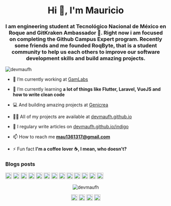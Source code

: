 <h1 align="center">Hi 👋, I'm Mauricio</h1>
<h3 align="center">I am engineering student at Tecnológico Nacional de México en Roque and GitKraken Ambassador 🦑. Right now i am focused on completing the Github Campus Expert program. Recently some friends and me founded RoqByte, that is a student community to help us each others to improve our software development skills and build amazing projects.</h3>

<p align="left"> <img src="https://komarev.com/ghpvc/?username=devmaufh" alt="devmaufh" /> </p>

- 🔭 I’m currently working at [GamLabs](gamlabs.com.mx)

- 🌱 I’m currently learning **a lot of things like Flutter, Laravel, VueJS and how to write clean code**

- 💻 And building amazing projects at [Genicrea](genicrea.com)

- 👨‍💻 All of my projects are available at [devmaufh.github.io](devmaufh.github.io)

- 📝 I regulary write articles on [devmaufh.github.io/indigo](devmaufh.github.io/indigo)

- 📫 How to reach me **mau1361317@gmail.com**

- ⚡ Fun fact **I'm a coffee lover ☕, I mean, who doesn't?**

### Blogs posts
<!-- BLOG-POST-LIST:START -->
<!-- BLOG-POST-LIST:END -->

<p align="left"><img src="https://devicons.github.io/devicon/devicon.git/icons/vuejs/vuejs-original-wordmark.svg" alt="vuejs" width="20" height="20"/> <img src="https://devicons.github.io/devicon/devicon.git/icons/android/android-original-wordmark.svg" alt="android" width="20" height="20"/> <img src="https://devicons.github.io/devicon/devicon.git/icons/bootstrap/bootstrap-plain.svg" alt="bootstrap" width="20" height="20"/> <img src="https://devicons.github.io/devicon/devicon.git/icons/csharp/csharp-original.svg" alt="csharp" width="20" height="20"/> <img src="https://devicons.github.io/devicon/devicon.git/icons/java/java-original-wordmark.svg" alt="java" width="20" height="20"/> <img src="https://devicons.github.io/devicon/devicon.git/icons/javascript/javascript-original.svg" alt="javascript" width="20" height="20"/> <img src="https://devicons.github.io/devicon/devicon.git/icons/laravel/laravel-plain-wordmark.svg" alt="laravel" width="20" height="20"/> <img src="https://devicons.github.io/devicon/devicon.git/icons/mysql/mysql-original-wordmark.svg" alt="mysql" width="20" height="20"/> <img src="https://devicons.github.io/devicon/devicon.git/icons/php/php-original.svg" alt="php" width="20" height="20"/> <img src="https://devicons.github.io/devicon/devicon.git/icons/postgresql/postgresql-original-wordmark.svg" alt="postgresql" width="20" height="20"/> <img src="https://devicons.github.io/devicon/devicon.git/icons/swift/swift-original-wordmark.svg" alt="swift" width="20" height="20"/> <img src="https://cdn.jsdelivr.net/npm/simple-icons@3.1.0/icons/flutter.svg" alt="flutter" width="20" height="20"/> <img src="https://cdn.jsdelivr.net/npm/simple-icons@3.1.0/icons/dart.svg" alt="dart" width="20" height="20"/></p><p align="center"> <img src="https://github-readme-stats.vercel.app/api?username=devmaufh&show_icons=true" alt="devmaufh" /> </p>

<p align="center">
<a href="https://twitter.com/mau_hernandez_f" target="blank"><img align="center" src="https://cdn.jsdelivr.net/npm/simple-icons@3.0.1/icons/twitter.svg" alt="mau_hernandez_f" height="20" width="20" /></a>
<a href="https://fb.com/mau hernandez" target="blank"><img align="center" src="https://cdn.jsdelivr.net/npm/simple-icons@3.0.1/icons/facebook.svg" alt="mau hernandez" height="20" width="20" /></a>
<a href="https://instagram.com/mauricio_____h.java" target="blank"><img align="center" src="https://cdn.jsdelivr.net/npm/simple-icons@3.0.1/icons/instagram.svg" alt="mauricio_____h.java" height="20" width="20" /></a>
<a href="https://medium.com/@mau1361317" target="blank"><img align="center" src="https://cdn.jsdelivr.net/npm/simple-icons@3.0.1/icons/medium.svg" alt="@mau1361317" height="20" width="20" /></a>
</p>
